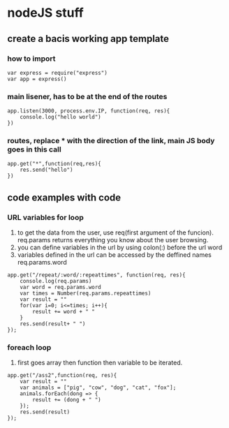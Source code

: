 nodeJS stuff
===


## create a bacis working app template

### how to import
```
var express = require("express")  
var app = express()
```

### main lisener, has to be at the end of the routes

```
app.listen(3000, process.env.IP, function(req, res){
    console.log("hello world")
})
```

### routes, replace * with the direction of the link, main JS body goes in this call
```
app.get("*",function(req,res){
    res.send("hello")
})
```

## code examples with code
### URL variables for loop

1. to get the data from the user, use req(first argument of the funcion). req.params returns everything you know about the user browsing.  
2. you can define variables in the url by using colon(:) before the url word  
3. variables defined in the url can be accessed by the deffined names req.params.word

```
app.get("/repeat/:word/:repeattimes", function(req, res){
    console.log(req.params)
    var word = req.params.word
    var times = Number(req.params.repeattimes)
    var result = ""
    for(var i=0; i<=times; i++){
        result += word + " "
    }
    res.send(result+ " ")
});
```

### foreach loop

1. first goes array then function then variable to be iterated.
```
app.get("/ass2",function(req, res){
    var result = ""
    var animals = ["pig", "cow", "dog", "cat", "fox"];
    animals.forEach(dong => {
        result += (dong + " ")
    });
    res.send(result)
});
```